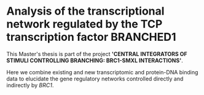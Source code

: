 # Analysis of the transcriptional network regulated by the TCP transcription factor BRANCHED1

This Master's thesis is part of the project **'CENTRAL INTEGRATORS OF STIMULI CONTROLLING BRANCHING: BRC1-SMXL INTERACTIONS'**.

Here we combine existing and new transcriptomic and protein-DNA binding data to elucidate the gene regulatory networks controlled directly and indirectly by *BRC1*.

